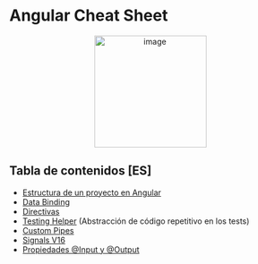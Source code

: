 # Angular Cheat Sheet

<p align="center">
  <img src="https://github.com/nicovillamonte/code-cheat-sheet/assets/64659720/9da861be-d375-47e5-ae90-297d7dd0afcb" alt="image" height="200">
</p>

## Tabla de contenidos [ES]
- [Estructura de un proyecto en Angular](https://github.com/nicovillamonte/code-cheat-sheet/blob/main/Angular/ES/Estructura%20de%20un%20proyecto%20Angular.md)
- [Data Binding](https://github.com/nicovillamonte/code-cheat-sheet/blob/main/Angular/ES/Data%20Binding.md)
- [Directivas](https://github.com/nicovillamonte/code-cheat-sheet/blob/main/Angular/ES/Directivas%20Angular.md)
- [Testing Helper](https://github.com/nicovillamonte/code-cheat-sheet/blob/main/Angular/ES/Testing%20Helper.md) (Abstracción de código repetitivo en los tests)
- [Custom Pipes](https://github.com/nicovillamonte/code-cheat-sheet/blob/main/Angular/ES/Custom%20Pipes.md)
- [Signals V16](https://github.com/nicovillamonte/code-cheat-sheet/blob/main/Angular/ES/Signals.md)
- [Propiedades @Input y @Output](https://github.com/nicovillamonte/code-cheat-sheet/blob/main/Angular/ES/Propiedades%20%40Input%20y%20%40Output.md)
